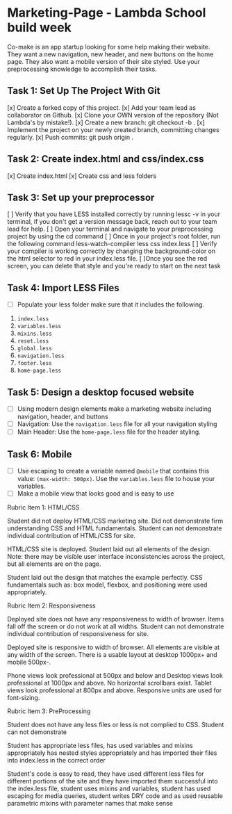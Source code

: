 # Marketing-Page - Lambda School build week

Co-make is an app startup looking for some help making their website. They want a new navigation, new header, and new buttons on the home page. They also want a mobile version of their site styled. Use your preprocessing knowledge to accomplish their tasks.

## Task 1: Set Up The Project With Git
 [x] Create a forked copy of this project.
 [x] Add your team lead as collaborator on Github.
 [x] Clone your OWN version of the repository (Not Lambda's by mistake!).
 [x] Create a new branch: git checkout -b <firstName-lastName>.
 [x] Implement the project on your newly created <firstName-lastName> branch, committing changes regularly.
 [x] Push commits: git push origin <firstName-lastName>.

## Task 2: Create index.html and css/index.css
[x] Create index.html 
[x] Create css and less folders

## Task 3: Set up your preprocessor
 [ ] Verify that you have LESS installed correctly by running lessc -v in your terminal, if you don't 
 get a version message back, reach out to your team lead for help.
 [ ] Open your terminal and navigate to your preprocessing project by using the cd command
 [ ] Once in your project's root folder, run the following command less-watch-compiler less css index.less
 [ ] Verify your compiler is working correctly by changing the background-color on the html selector to red in your index.less file.
 [ ]Once you see the red screen, you can delete that style and you're ready to start on the next task

## Task 4: Import LESS Files

* [ ] Populate your less folder make sure that it includes the following. 

1. `index.less`
2. `variables.less`
3. `mixins.less`
4. `reset.less`
5. `global.less`
6. `navigation.less`
7. `footer.less`
8. `home-page.less`

## Task 5: Design a desktop focused website
* [ ] Using modern design elements make a marketing website including navigation, header, and buttons
* [ ] Navigation: Use the `navigation.less` file for all your navigation styling
* [ ] Main Header: Use the `home-page.less` file for the header styling.

## Task 6: Mobile 
* [ ] Use escaping to create a variable named `@mobile` that contains this value: `(max-width: 500px)`.  Use the `variables.less` file to house your variables.
* [ ] Make a mobile view that looks good and is easy to use

Rubric Item 1: HTML/CSS

Student did not deploy HTML/CSS marketing site. Did not demonstrate firm understanding CSS and HTML fundamentals. Student can not demonstrate individual contribution of HTML/CSS for site. 

HTML/CSS site is deployed. Student laid out all elements of the design. Note: there may be visible user interface inconsistencies across the project, but all elements are on the page. 

Student laid out the design that matches the example perfectly. CSS fundamentals such as: box model, flexbox, and positioning were used appropriately.

Rubric Item 2: Responsiveness

Deployed site does not have any responsiveness to width of browser. Items fall off the screen or do not work at all widths. Student can not demonstrate individual contribution of responsiveness for site. 

Deployed site is responsive to width of browser. All elements are visible at any width of the screen. There is a usable layout at desktop 1000px+ and mobile 500px-.

Phone views look professional at 500px and below and Desktop views look professional at 1000px and above. No horizontal scrollbars exist. Tablet views look professional at 800px and above. Responsive units are used for font-sizing.

Rubric Item 3: PreProcessing

Student does not have any less files or less is not complied to CSS. Student can not demonstrate

Student has appropriate less files, has used variables and mixins appropriately has nested styles appropriately and has imported their files into index.less in the correct order

Student's code is easy to read, they have used different less files for different portions of the site and they have imported them successful into the index.less file, student uses mixins and variables, student has used escaping for media queries, student writes DRY code and as used reusable parametric mixins with parameter names that make sense